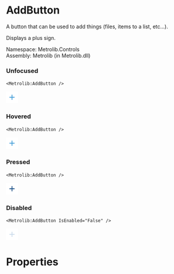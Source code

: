 # AddButton  

A button that can be used to add things (files, items to a list, etc...).

Displays a plus sign.

Namespace: Metrolib.Controls  
Assembly: Metrolib (in Metrolib.dll)  

### Unfocused

```xaml
<Metrolib:AddButton />
```
![Image of AddButton, Unfocused](Unfocused.png)

### Hovered

```xaml
<Metrolib:AddButton />
```
![Image of AddButton, Hovered](Hovered.png)

### Pressed

```xaml
<Metrolib:AddButton />
```
![Image of AddButton, Pressed](Pressed.png)

### Disabled

```xaml
<Metrolib:AddButton IsEnabled="False" />
```
![Image of AddButton, Disabled](Disabled.png)

# Properties  

